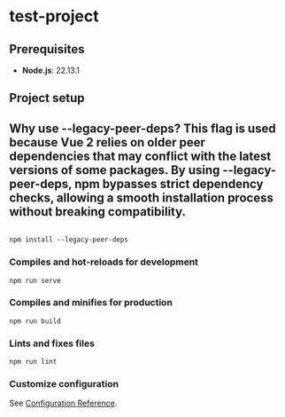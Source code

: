 # test-project

## Prerequisites
- **Node.js**: 22.13.1

## Project setup
## Why use --legacy-peer-deps? This flag is used because Vue 2 relies on older peer dependencies that may conflict with the latest versions of some packages. By using --legacy-peer-deps, npm bypasses strict dependency checks, allowing a smooth installation process without breaking compatibility.
```

npm install --legacy-peer-deps
```

### Compiles and hot-reloads for development
```
npm run serve
```

### Compiles and minifies for production
```
npm run build
```

### Lints and fixes files
```
npm run lint
```

### Customize configuration
See [Configuration Reference](https://cli.vuejs.org/config/).
